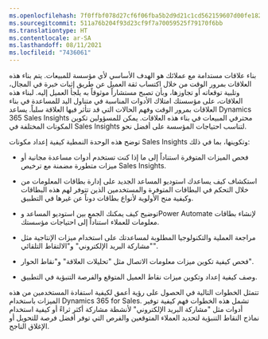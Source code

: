 ```yaml
---
ms.openlocfilehash: 7f0ffbf078d27cf6f06fba5b2d9d21c1cd562159607d00fe182f7c43e464fef2
ms.sourcegitcommit: 511a76b204f93d23cf9f7a70059525f79170f6bb
ms.translationtype: HT
ms.contentlocale: ar-SA
ms.lasthandoff: 08/11/2021
ms.locfileid: "7436061"
---
```

بناء علاقات مستدامة مع عملائك هو الهدف الأساسي لأي مؤسسة للمبيعات. يتم بناء هذه العلاقات بمرور الوقت من خلال اكتساب ثقة العميل عن طريق إثبات خبرة في المجال، وتلبية توقعاته أو تجاوزها، وبأن تصبح مستشاراً موثوقاً به يلجأ العميل إليه. لبناء هذه العلاقات، على مؤسستك امتلاك الأدوات المناسبة في متناول اليد للمساعدة في بناء العلاقات بمرور الوقت وفهم الحالات التي قد تتأثر فيها العلاقة سلباً. يساعد Dynamics 365 Sales Insights محترفي المبيعات في بناء هذه العلاقات. يمكن للمسؤولين تكوين المكونات المختلفة في Sales Insights لتناسب احتياجات المؤسسة على أفضل نحو.

توضح هذه الوحدة النمطية كيفية إعداد مكونات Sales Insights وتكوينها، بما في ذلك:

-   فحص الميزات المتوفرة استناداً إلى ما إذا كنت تستخدم أدوات مساعدة مجانية أو ميزات متطورة مضمنة مع ترخيص Sales Insights.

-   استكشاف كيف يساعدك استوديو المساعد‬ الجديد على إدارة بطاقات المعلومات من خلال التحكم في البطاقات المتوفرة والمستخدمين الذين تتوفر لهم هذه البطاقات وكيفية منح الأولوية لأنواع بطاقات دوناً عن غيرها في التطبيق.

-   توضيح كيف يمكنك الجمع بين استوديو المساعد‬ وPower Automate لإنشاء بطاقات معلومات للعملاء استناداً إلى احتياجات مؤسستك.

-   مراجعة العملية والتكنولوجيا المطلوبة لمساعدتك على استخدام ميزات الإنتاجية مثل "مشاركة البريد الإلكتروني" و"الالتقاط التلقائي".

-   فحص كيفية تكوين ميزات معلومات الاتصال مثل "تحليلات العلاقة" و"نقاط الحوار".

-   وصف كيفية إعداد وتكوين ميزات نقاط العميل المتوقع والفرصة التنبؤية‬‬ في التطبيق.

تتمثل الخطوات التالية في الحصول على رؤية أعمق لكيفية استفادة المستخدمين من هذه الميزات باستخدام Dynamics 365 for Sales. تشمل هذه الخطوات فهم كيفية توفير أدوات مثل "مشاركة البريد الإلكتروني" لأنشطة مشاركة أكثر ثراءً أو كيفية استخدام نماذج النقاط التنبؤية لتحديد العملاء المتوقعين والفرص التي توفر أفضل فرصة للتحويل أو الإغلاق الناجح.

